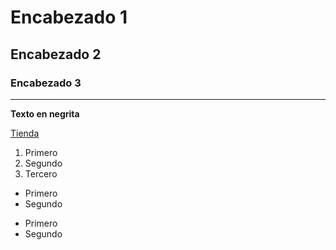 # Encabezado 1
## Encabezado 2
### Encabezado 3


***

**Texto en negrita**


[Tienda](https://www.aladipfiestas.com/)



1. Primero
2. Segundo
3. Tercero


+ Primero
+ Segundo

* Primero
* Segundo
